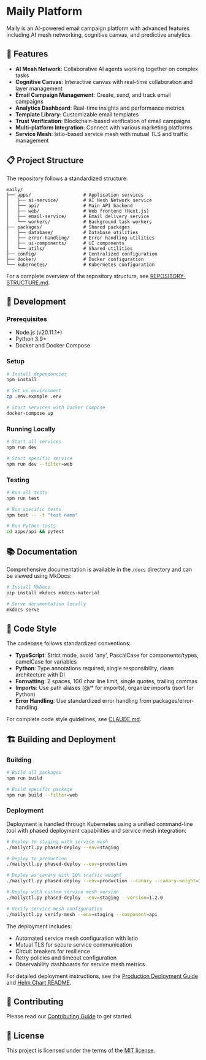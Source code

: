 # Maily Platform

Maily is an AI-powered email campaign platform with advanced features including AI mesh networking, cognitive canvas, and predictive analytics.

## 🚀 Features

- **AI Mesh Network**: Collaborative AI agents working together on complex tasks
- **Cognitive Canvas**: Interactive canvas with real-time collaboration and layer management
- **Email Campaign Management**: Create, send, and track email campaigns
- **Analytics Dashboard**: Real-time insights and performance metrics
- **Template Library**: Customizable email templates
- **Trust Verification**: Blockchain-based verification of email campaigns
- **Multi-platform Integration**: Connect with various marketing platforms
- **Service Mesh**: Istio-based service mesh with mutual TLS and traffic management

## 📋 Project Structure

The repository follows a standardized structure:

```
maily/
├── apps/                   # Application services
│   ├── ai-service/         # AI Mesh Network service
│   ├── api/                # Main API backend
│   ├── web/                # Web frontend (Next.js)
│   ├── email-service/      # Email delivery service
│   └── workers/            # Background task workers
├── packages/               # Shared packages
│   ├── database/           # Database utilities
│   ├── error-handling/     # Error handling utilities
│   ├── ui-components/      # UI components
│   └── utils/              # Shared utilities
├── config/                 # Centralized configuration
├── docker/                 # Docker configuration
└── kubernetes/             # Kubernetes configuration
```

For a complete overview of the repository structure, see [REPOSITORY-STRUCTURE.md](./REPOSITORY-STRUCTURE.md).

## 🔧 Development

### Prerequisites

- Node.js (v20.11.1+)
- Python 3.9+
- Docker and Docker Compose

### Setup

```bash
# Install dependencies
npm install

# Set up environment
cp .env.example .env

# Start services with Docker Compose
docker-compose up
```

### Running Locally

```bash
# Start all services
npm run dev

# Start specific service
npm run dev --filter=web
```

### Testing

```bash
# Run all tests
npm run test

# Run specific tests
npm test -- -t "test name"

# Run Python tests
cd apps/api && pytest
```

## 📚 Documentation

Comprehensive documentation is available in the `/docs` directory and can be viewed using MkDocs:

```bash
# Install MkDocs
pip install mkdocs mkdocs-material

# Serve documentation locally
mkdocs serve
```

## 🧪 Code Style

The codebase follows standardized conventions:

- **TypeScript**: Strict mode, avoid 'any', PascalCase for components/types, camelCase for variables
- **Python**: Type annotations required, single responsibility, clean architecture with DI
- **Formatting**: 2 spaces, 100 char line limit, single quotes, trailing commas
- **Imports**: Use path aliases (@/* for imports), organize imports (isort for Python)
- **Error Handling**: Use standardized error handling from packages/error-handling

For complete code style guidelines, see [CLAUDE.md](./CLAUDE.md).

## 🏗️ Building and Deployment

### Building

```bash
# Build all packages
npm run build

# Build specific package
npm run build --filter=web
```

### Deployment

Deployment is handled through Kubernetes using a unified command-line tool with phased deployment capabilities and service mesh integration:

```bash
# Deploy to staging with service mesh
./mailyctl.py phased-deploy --env=staging

# Deploy to production
./mailyctl.py phased-deploy --env=production

# Deploy as canary with 10% traffic weight
./mailyctl.py phased-deploy --env=production --canary --canary-weight=10

# Deploy with custom service mesh version
./mailyctl.py phased-deploy --env=staging --version=1.2.0

# Verify service mesh configuration
./mailyctl.py verify-mesh --env=staging --component=api
```

The deployment includes:
- Automated service mesh configuration with Istio
- Mutual TLS for secure service communication
- Circuit breakers for resilience
- Retry policies and timeout configuration
- Observability dashboards for service mesh metrics

For detailed deployment instructions, see the [Production Deployment Guide](docs/production-deployment-guide.md) and [Helm Chart README](infrastructure/helm/maily/README.md).

## 🤝 Contributing

Please read our [Contributing Guide](.github/docs/CONTRIBUTING.md) to get started.

## 📄 License

This project is licensed under the terms of the [MIT license](LICENSE).